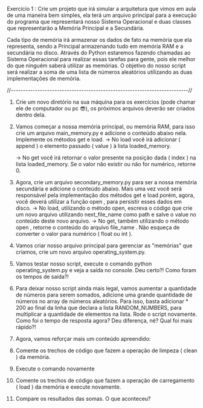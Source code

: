 Exercício 1 : Crie um projeto que irá simular a arquitetura que vimos em aula de uma maneira bem simples, ela terá um arquivo principal para a execução do programa que representará nosso Sistema Operacional e duas classes que representarão a Memória Principal e a Secundária.

Cada tipo de memória irá armazenar os dados de fato na memória que ela representa, sendo a Principal armazenando tudo em memória RAM e a secundária no disco. Através do Python estaremos fazendo chamadas ao Sistema Operacional para realizar essas tarefas para gente, pois ele melhor do que ninguém saberá utilizar as memórias. O objetivo do nosso script será realizar a soma de uma lista de números aleatórios utilizando as duas implementações de memória.

//-------------------------------------------------------------------------//

1) Crie um novo diretório na sua máquina para os exercícios (pode chamar ele de computador ou pc 😎), os próximos arquivos deverão ser criados dentro dela.

2) Vamos começar a nossa memória principal, ou memória RAM, para isso crie um arquivo main_memory.py e adicione o conteúdo abaixo nela. Implemente os métodos get e load.
    -> No load você irá adicionar ( append ) o elemento passado ( value ) à lista loaded_memory.

    -> No get você irá retornar o valor presente na posição dada ( index ) na lista loaded_memory. Se o valor não existir ou não for numérico, retorne 0.

3) Agora, crie um arquivo secondary_memory.py para ser a nossa memória secundária e adicione o conteúdo abaixo. Mais uma vez você será responsável pela implementação dos métodos get e load porém, agora, você deverá utilizar a função open , para persistir esses dados em disco.
    -> No load, utilizando o método open, escreva o código que crie um novo arquivo utilizando next_file_name como path e salve o value no conteúdo deste novo arquivo.
    -> No get, também utilizando o método open , retorne o conteúdo do arquivo file_name . Não esqueça de converter o valor para numérico ( float ou int ).

4) Vamos criar nosso arquivo principal para gerenciar as "memórias" que criamos, crie um novo arquivo operating_system.py.

5) Vamos testar nosso script, execute o comando python operating_system.py e veja a saída no console. Deu certo?! Como foram os tempos de saída?!

6) Para deixar nosso script ainda mais legal, vamos aumentar a quantidade de números para serem somados, adicione uma grande quantidade de números no array de números aleatórios. Para isso, basta adicionar * 200 ao final da linha que declara a lista RANDOM_NUMBERS, para multiplicar a quantidade de elementos na lista. Rode o script novamente. Como foi o tempo de resposta agora? Deu diferença, né? Qual foi mais rápido?!

7) Agora, vamos reforçar mais um conteúdo apreendido:

8) Comente os trechos de código que fazem a operação de limpeza ( clean ) da memória.

9) Execute o comando novamente

10) Comente os trechos de código que fazem a operação de carregamento ( load ) da memória e execute novamente.

11) Compare os resultados das somas. O que aconteceu?